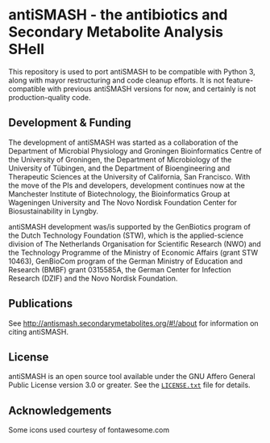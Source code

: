 antiSMASH - the antibiotics and Secondary Metabolite Analysis SHell
===================================================================

This repository is used to port antiSMASH to be compatible with Python 3, along
with mayor restructuring and code cleanup efforts. It is not feature-compatible
with previous antiSMASH versions for now, and certainly is not
production-quality code.

Development & Funding
---------------------

The development of antiSMASH was started as a collaboration of the Department of
Microbial Physiology and Groningen Bioinformatics Centre of the University of
Groningen, the Department of Microbiology of the University of Tübingen, and the
Department of Bioengineering and Therapeutic Sciences at the University of
California, San Francisco.  With the move of the PIs and developers, development
continues now at the Manchester Institute of Biotechnology, the Bioinformatics
Group at Wageningen University and The Novo Nordisk Foundation Center for
Biosustainability in Lyngby.

antiSMASH development was/is supported by the GenBiotics program of the Dutch
Technology Foundation (STW), which is the applied-science division of The
Netherlands Organisation for Scientific Research (NWO) and the Technology
Programme of the Ministry of Economic Affairs (grant STW 10463), GenBioCom
program of the German Ministry of Education and Research (BMBF) grant 0315585A,
the German Center for Infection Research (DZIF) and the Novo Nordisk Foundation.

Publications
------------

See http://antismash.secondarymetabolites.org/#!/about for information on citing
antiSMASH.


License
-------

antiSMASH is an open source tool available under the GNU Affero General Public
License version 3.0 or greater. See the [`LICENSE.txt`](LICENSE.txt) file for
details.

Acknowledgements
----------------

Some icons used courtesy of fontawesome.com
